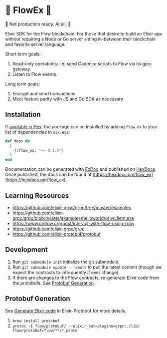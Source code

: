 # :construction: FlowEx :construction: 

:construction: Not production ready. At all. :construction: 

Elixir SDK for the Flow blockchain. For those that desire to build an Elixir app without requiring a Node or Go server sitting in-between their blockchain and favorite server language.

Short term goals:

1. Read-only operations: i.e. send Cadence scripts to Flow via its gprc gateway.
2. Listen to Flow events.

Long term goals:

1. Encrypt and send transactions
2. Meet feature parity with JS and Go SDK as necessary.

## Installation

If [available in Hex](https://hex.pm/docs/publish), the package can be installed
by adding `flow_ex` to your list of dependencies in `mix.exs`:

```elixir
def deps do
  [
    {:flow_ex, "~> 0.1.0"}
  ]
end
```

Documentation can be generated with [ExDoc](https://github.com/elixir-lang/ex_doc)
and published on [HexDocs](https://hexdocs.pm). Once published, the docs can
be found at [https://hexdocs.pm/flow_ex](https://hexdocs.pm/flow_ex).

## Learning Resources

-   https://github.com/elixir-grpc/grpc/tree/master/examples
-   https://github.com/elixir-grpc/grpc/blob/master/examples/helloworld/priv/client.exs
-   https://www.onflow.org/post/interact-with-flow-using-ruby
-   https://github.com/elixir-grpc/grpc
-   https://github.com/elixir-protobuf/protobuf

## Development

1. Run `git submodule init` initialize the git submodule.
2. Run `git submodule update --remote` to pull the latest commit (though we expect the contracts to infrequently if ever change).
3. If there are changes to the Flow contracts, re-generate Elixir code from the protobufs. See [Protobuf Generation](#-Protobuf-Generation).

## Protobuf Generation

See [Generate Elixir code](https://github.com/elixir-protobuf/protobuf#generate-elixir-code) in Elixir-Protobuf for more details.

1. `brew install protobuf`
2. `protoc -I flow/protobuf/ --elixir_out=plugins=grpc:./lib/ flow/protobuf/flow/**/*.proto`
